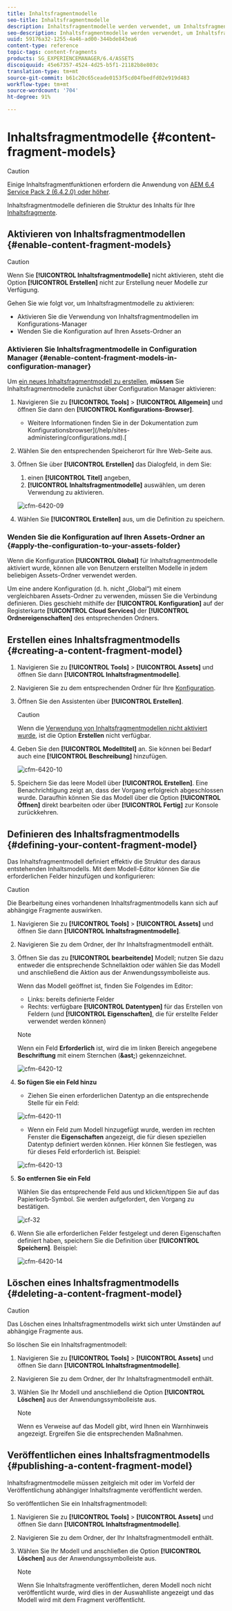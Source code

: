 ```yaml
---
title: Inhaltsfragmentmodelle
seo-title: Inhaltsfragmentmodelle
description: Inhaltsfragmentmodelle werden verwendet, um Inhaltsfragmente mit strukturierten Inhalten zu erstellen.
seo-description: Inhaltsfragmentmodelle werden verwendet, um Inhaltsfragmente mit strukturierten Inhalten zu erstellen.
uuid: 59176a32-1255-4a46-ad00-344bde843ea6
content-type: reference
topic-tags: content-fragments
products: SG_EXPERIENCEMANAGER/6.4/ASSETS
discoiquuid: 45e67357-4524-4d25-b5f1-21182b8e803c
translation-type: tm+mt
source-git-commit: b61c20c65ceade0153f5cd04fbedfd02e919d483
workflow-type: tm+mt
source-wordcount: '704'
ht-degree: 91%

---
```



# Inhaltsfragmentmodelle {#content-fragment-models}

>[!CAUTION]
>
>Einige Inhaltsfragmentfunktionen erfordern die Anwendung von [AEM 6.4 Service Pack 2 (6.4.2.0) oder höher](../release-notes/sp-release-notes.md).

Inhaltsfragmentmodelle definieren die Struktur des Inhalts für Ihre [Inhaltsfragmente](content-fragments.md).

## Aktivieren von Inhaltsfragmentmodellen   {#enable-content-fragment-models}

>[!CAUTION]
>
>Wenn Sie **[!UICONTROL Inhaltsfragmentmodelle]** nicht aktivieren, steht die Option **[!UICONTROL Erstellen]** nicht zur Erstellung neuer Modelle zur Verfügung.

Gehen Sie wie folgt vor, um Inhaltsfragmentmodelle zu aktivieren:

* Aktivieren Sie die Verwendung von Inhaltsfragmentmodellen im Konfigurations-Manager
* Wenden Sie die Konfiguration auf Ihren Assets-Ordner an

### Aktivieren Sie Inhaltsfragmentmodelle in Configuration Manager    {#enable-content-fragment-models-in-configuration-manager}

Um [ein neues Inhaltsfragmentmodell zu erstellen](#creating-a-content-fragment-model), **müssen** Sie Inhaltsfragmentmodelle zunächst über Configuration Manager aktivieren:

1. Navigieren Sie zu **[!UICONTROL Tools]** > **[!UICONTROL Allgemein]** und öffnen Sie dann den **[!UICONTROL Konfigurations-Browser]**.
   * Weitere Informationen finden Sie in der Dokumentation zum Konfigurationsbrowser](/help/sites-administering/configurations.md).[
1. Wählen Sie den entsprechenden Speicherort für Ihre Web-Seite aus.
1. Öffnen Sie über **[!UICONTROL Erstellen]** das Dialogfeld, in dem Sie:

   1. einen **[!UICONTROL Titel]** angeben,
   1. **[!UICONTROL Inhaltsfragmentmodelle]** auswählen, um deren Verwendung zu aktivieren.

   ![cfm-6420-09](assets/cfm-6420-09.png)

1. Wählen Sie **[!UICONTROL Erstellen]** aus, um die Definition zu speichern.

### Wenden Sie die Konfiguration auf Ihren Assets-Ordner an {#apply-the-configuration-to-your-assets-folder}

Wenn die Konfiguration **[!UICONTROL Global]** für Inhaltsfragmentmodelle aktiviert wurde, können alle von Benutzern erstellten Modelle in jedem beliebigen Assets-Ordner verwendet werden.

Um eine andere Konfiguration (d. h. nicht „Global“) mit einem vergleichbaren Assets-Ordner zu verwenden, müssen Sie die Verbindung definieren. Dies geschieht mithilfe der **[!UICONTROL Konfiguration]** auf der Registerkarte **[!UICONTROL Cloud Services]** der **[!UICONTROL Ordnereigenschaften]** des entsprechenden Ordners.

## Erstellen eines Inhaltsfragmentmodells {#creating-a-content-fragment-model}

1. Navigieren Sie zu **[!UICONTROL Tools]** > **[!UICONTROL Assets]** und öffnen Sie dann **[!UICONTROL Inhaltsfragmentmodelle]**.
1. Navigieren Sie zu dem entsprechenden Ordner für Ihre [Konfiguration](#enable-content-fragment-models).
1. Öffnen Sie den Assistenten über **[!UICONTROL Erstellen]**.

   >[!CAUTION]
   >
   >Wenn die [Verwendung von Inhaltsfragmentmodellen nicht aktiviert wurde](#enable-content-fragment-models), ist die Option **Erstellen** nicht verfügbar.

1. Geben Sie den **[!UICONTROL Modelltitel]** an. Sie können bei Bedarf auch eine **[!UICONTROL Beschreibung]** hinzufügen.

   ![cfm-6420-10](assets/cfm-6420-10.png)

1. Speichern Sie das leere Modell über **[!UICONTROL Erstellen]**. Eine Benachrichtigung zeigt an, dass der Vorgang erfolgreich abgeschlossen wurde. Daraufhin können Sie das Modell über die Option **[!UICONTROL Öffnen]** direkt bearbeiten oder über **[!UICONTROL Fertig]** zur Konsole zurückkehren.

## Definieren des Inhaltsfragmentmodells    {#defining-your-content-fragment-model}

Das Inhaltsfragmentmodell definiert effektiv die Struktur des daraus entstehenden Inhaltsmodells. Mit dem Modell-Editor können Sie die erforderlichen Felder hinzufügen und konfigurieren:

>[!CAUTION]
>
>Die Bearbeitung eines vorhandenen Inhaltsfragmentmodells kann sich auf abhängige Fragmente auswirken.

1. Navigieren Sie zu **[!UICONTROL Tools]** > **[!UICONTROL Assets]** und öffnen Sie dann **[!UICONTROL Inhaltsfragmentmodelle]**.

1. Navigieren Sie zu dem Ordner, der Ihr Inhaltsfragmentmodell enthält.
1. Öffnen Sie das zu **[!UICONTROL bearbeitende]** Modell; nutzen Sie dazu entweder die entsprechende Schnellaktion oder wählen Sie das Modell und anschließend die Aktion aus der Anwendungssymbolleiste aus.

   Wenn das Modell geöffnet ist, finden Sie Folgendes im Editor:

   * Links: bereits definierte Felder
   * Rechts: verfügbare **[!UICONTROL Datentypen]** für das Erstellen von Feldern (und **[!UICONTROL Eigenschaften]**, die für erstellte Felder verwendet werden können)

   >[!NOTE]
   >
   >Wenn ein Feld **Erforderlich** ist, wird die im linken Bereich angegebene **Beschriftung** mit einem Sternchen (**&amp;ast;**) gekennzeichnet.

   ![cfm-6420-12](assets/cfm-6420-12.png)

1. **So fügen Sie ein Feld hinzu**

   * Ziehen Sie einen erforderlichen Datentyp an die entsprechende Stelle für ein Feld:

   ![cfm-6420-11](assets/cfm-6420-11.png)

   * Wenn ein Feld zum Modell hinzugefügt wurde, werden im rechten Fenster die **Eigenschaften** angezeigt, die für diesen speziellen Datentyp definiert werden können. Hier können Sie festlegen, was für dieses Feld erforderlich ist. Beispiel:

   ![cfm-6420-13](assets/cfm-6420-13.png)

1. **So entfernen Sie ein Feld**

   Wählen Sie das entsprechende Feld aus und klicken/tippen Sie auf das Papierkorb-Symbol. Sie werden aufgefordert, den Vorgang zu bestätigen.

   ![cf-32](assets/cf-32.png)

1. Wenn Sie alle erforderlichen Felder festgelegt und deren Eigenschaften definiert haben, speichern Sie die Definition über **[!UICONTROL Speichern]**. Beispiel:

   ![cfm-6420-14](assets/cfm-6420-14.png)

## Löschen eines Inhaltsfragmentmodells {#deleting-a-content-fragment-model}

>[!CAUTION]
>
>Das Löschen eines Inhaltsfragmentmodells wirkt sich unter Umständen auf abhängige Fragmente aus.

So löschen Sie ein Inhaltsfragmentmodell:

1. Navigieren Sie zu **[!UICONTROL Tools]** > **[!UICONTROL Assets]** und öffnen Sie dann **[!UICONTROL Inhaltsfragmentmodelle]**.

1. Navigieren Sie zu dem Ordner, der Ihr Inhaltsfragmentmodell enthält.
1. Wählen Sie Ihr Modell und anschließend die Option **[!UICONTROL Löschen]** aus der Anwendungssymbolleiste aus.

   >[!NOTE]
   >
   >Wenn es Verweise auf das Modell gibt, wird Ihnen ein Warnhinweis angezeigt. Ergreifen Sie die entsprechenden Maßnahmen.

## Veröffentlichen eines Inhaltsfragmentmodells    {#publishing-a-content-fragment-model}

Inhaltsfragmentmodelle müssen zeitgleich mit oder im Vorfeld der Veröffentlichung abhängiger Inhaltsfragmente veröffentlicht werden.

So veröffentlichen Sie ein Inhaltsfragmentmodell:

1. Navigieren Sie zu **[!UICONTROL Tools]** > **[!UICONTROL Assets]** und öffnen Sie dann **[!UICONTROL Inhaltsfragmentmodelle]**.

1. Navigieren Sie zu dem Ordner, der Ihr Inhaltsfragmentmodell enthält.
1. Wählen Sie Ihr Modell und anschließen die Option **[!UICONTROL Löschen]** aus der Anwendungssymbolleiste aus.

   >[!NOTE]
   >
   >Wenn Sie Inhaltsfragmente veröffentlichen, deren Modell noch nicht veröffentlicht wurde, wird dies in der Auswahlliste angezeigt und das Modell wird mit dem Fragment veröffentlicht.

